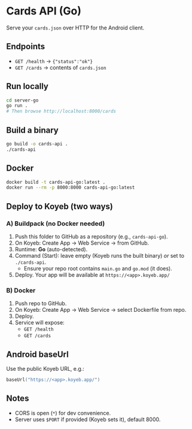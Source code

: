 
# Cards API (Go)

Serve your `cards.json` over HTTP for the Android client.

## Endpoints
- `GET /health` → `{"status":"ok"}`
- `GET /cards` → contents of `cards.json`

## Run locally
```bash
cd server-go
go run .
# Then browse http://localhost:8000/cards
```

## Build a binary
```bash
go build -o cards-api .
./cards-api
```

## Docker
```bash
docker build -t cards-api-go:latest .
docker run --rm -p 8000:8000 cards-api-go:latest
```

## Deploy to Koyeb (two ways)

### A) Buildpack (no Docker needed)
1. Push this folder to GitHub as a repository (e.g., `cards-api-go`).
2. On Koyeb: Create App → Web Service → from GitHub.
3. Runtime: **Go** (auto-detected).
4. Command (Start): leave empty (Koyeb runs the built binary) *or* set to `./cards-api`.
   - Ensure your repo root contains `main.go` and `go.mod` (it does).
5. Deploy. Your app will be available at `https://<app>.koyeb.app/`

### B) Docker
1. Push repo to GitHub.
2. On Koyeb: Create App → Web Service → select Dockerfile from repo.
3. Deploy.
4. Service will expose:
   - `GET /health`
   - `GET /cards`

## Android baseUrl
Use the public Koyeb URL, e.g.:
```kotlin
baseUrl("https://<app>.koyeb.app/")
```

## Notes
- CORS is open (`*`) for dev convenience.
- Server uses `$PORT` if provided (Koyeb sets it), default 8000.

